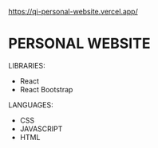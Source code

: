 
https://qi-personal-website.vercel.app/


# PERSONAL WEBSITE

LIBRARIES: 
- React 
- React Bootstrap

LANGUAGES: 
- CSS
- JAVASCRIPT
- HTML
